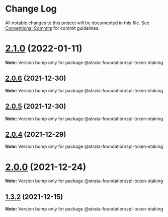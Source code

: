 # Change Log

All notable changes to this project will be documented in this file.
See [Conventional Commits](https://conventionalcommits.org) for commit guidelines.

# [2.1.0](https://github.com/StrataFoundation/wumbo/compare/v2.0.6...v2.1.0) (2022-01-11)

**Note:** Version bump only for package @strata-foundation/spl-token-staking





## [2.0.6](https://github.com/StrataFoundation/wumbo/compare/v2.0.5...v2.0.6) (2021-12-30)

**Note:** Version bump only for package @strata-foundation/spl-token-staking





## [2.0.5](https://github.com/StrataFoundation/wumbo/compare/v2.0.4...v2.0.5) (2021-12-30)

**Note:** Version bump only for package @strata-foundation/spl-token-staking





## [2.0.4](https://github.com/StrataFoundation/wumbo/compare/v2.0.3-test...v2.0.4) (2021-12-29)

**Note:** Version bump only for package @strata-foundation/spl-token-staking





# [2.0.0](https://github.com/StrataFoundation/wumbo/compare/v1.3.2...v2.0.0) (2021-12-24)

**Note:** Version bump only for package @strata-foundation/spl-token-staking





## [1.3.2](https://github.com/StrataFoundation/wumbo/compare/v0.7.0...v1.3.2) (2021-12-15)

**Note:** Version bump only for package @strata-foundation/spl-token-staking
